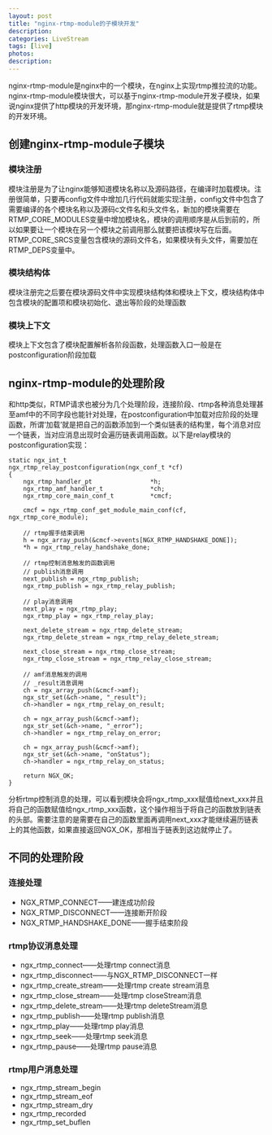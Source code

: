 ```yaml
---
layout: post
title: "nginx-rtmp-module的子模块开发"
description:
categories: LiveStream
tags: [live]
photos:
description:
---
```


nginx-rtmp-module是nginx中的一个模块，在nginx上实现rtmp推拉流的功能。nginx-rtmp-module模块很大，可以基于nginx-rtmp-module开发子模块，如果说nginx提供了http模块的开发环境，那nginx-rtmp-module就是提供了rtmp模块的开发环境。

## 创建nginx-rtmp-module子模块
### 模块注册
模块注册是为了让nginx能够知道模块名称以及源码路径，在编译时加载模块。注册很简单，只要再config文件中增加几行代码就能实现注册，config文件中包含了需要编译的各个模块名称以及源码c文件名和头文件名，新加的模块需要在RTMP_CORE_MODULES变量中增加模块名，模块的调用顺序是从后到前的，所以如果要让一个模块在另一个模块之前调用那么就要把该模块写在后面。RTMP_CORE_SRCS变量包含模块的源码文件名，如果模块有头文件，需要加在RTMP_DEPS变量中。
### 模块结构体
模块注册完之后要在模块源码文件中实现模块结构体和模块上下文，模块结构体中包含模块的配置项和模块初始化、退出等阶段的处理函数
### 模块上下文
模块上下文包含了模块配置解析各阶段函数，处理函数入口一般是在postconfiguration阶段加载

## nginx-rtmp-module的处理阶段
和http类似，RTMP请求也被分为几个处理阶段，连接阶段、rtmp各种消息处理甚至amf中的不同字段也能针对处理，在postconfiguration中加载对应阶段的处理函数，所谓‘加载’就是把自己的函数添加到一个类似链表的结构里，每个消息对应一个链表，当对应消息出现时会遍历链表调用函数。以下是relay模块的postconfiguration实现：
```
static ngx_int_t
ngx_rtmp_relay_postconfiguration(ngx_conf_t *cf)
{
    ngx_rtmp_handler_pt                *h;
    ngx_rtmp_amf_handler_t             *ch;
    ngx_rtmp_core_main_conf_t          *cmcf;

    cmcf = ngx_rtmp_conf_get_module_main_conf(cf, ngx_rtmp_core_module);

    // rtmp握手结束调用
    h = ngx_array_push(&cmcf->events[NGX_RTMP_HANDSHAKE_DONE]);
    *h = ngx_rtmp_relay_handshake_done;

    // rtmp控制消息触发的函数调用
    // publish消息调用
    next_publish = ngx_rtmp_publish;
    ngx_rtmp_publish = ngx_rtmp_relay_publish;

    // play消息调用
    next_play = ngx_rtmp_play;
    ngx_rtmp_play = ngx_rtmp_relay_play;

    next_delete_stream = ngx_rtmp_delete_stream;
    ngx_rtmp_delete_stream = ngx_rtmp_relay_delete_stream;

    next_close_stream = ngx_rtmp_close_stream;
    ngx_rtmp_close_stream = ngx_rtmp_relay_close_stream;

    // amf消息触发的调用
    // _result消息调用
    ch = ngx_array_push(&cmcf->amf);
    ngx_str_set(&ch->name, "_result");
    ch->handler = ngx_rtmp_relay_on_result;

    ch = ngx_array_push(&cmcf->amf);
    ngx_str_set(&ch->name, "_error");
    ch->handler = ngx_rtmp_relay_on_error;

    ch = ngx_array_push(&cmcf->amf);
    ngx_str_set(&ch->name, "onStatus");
    ch->handler = ngx_rtmp_relay_on_status;

    return NGX_OK;
}
```
分析rtmp控制消息的处理，可以看到模块会将ngx_rtmp_xxx赋值给next_xxx并且将自己的函数赋值给ngx_rtmp_xxx函数，这个操作相当于将自己的函数放到链表的头部。需要注意的是需要在自己的函数里面再调用next_xxx才能继续遍历链表上的其他函数，如果直接返回NGX_OK，那相当于链表到这边就停止了。

## 不同的处理阶段
### 连接处理
- NGX_RTMP_CONNECT——建连成功阶段
- NGX_RTMP_DISCONNECT——连接断开阶段
- NGX_RTMP_HANDSHAKE_DONE——握手结束阶段

### rtmp协议消息处理
- ngx_rtmp_connect——处理rtmp connect消息
- ngx_rtmp_disconnect——与NGX_RTMP_DISCONNECT一样
- ngx_rtmp_create_stream——处理rtmp create stream消息
- ngx_rtmp_close_stream——处理rtmp closeStream消息
- ngx_rtmp_delete_stream——处理rtmp deleteStream消息
- ngx_rtmp_publish——处理rtmp publish消息
- ngx_rtmp_play——处理rtmp play消息
- ngx_rtmp_seek——处理rtmp seek消息
- ngx_rtmp_pause——处理rtmp pause消息

### rtmp用户消息处理
- ngx_rtmp_stream_begin
- ngx_rtmp_stream_eof
- ngx_rtmp_stream_dry
- ngx_rtmp_recorded
- ngx_rtmp_set_buflen